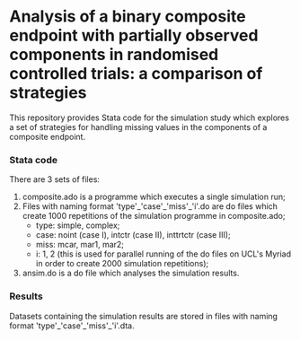# Analysis of a binary composite endpoint with partially observed components in randomised controlled trials: a comparison of strategies

This repository provides Stata code for the simulation study which explores a set of strategies for handling missing values in the components of a composite endpoint.

 ### Stata code
There are 3 sets of files:
1. composite.ado is a programme which executes a single simulation run;
2. Files with naming format 'type'\_'case'\_'miss'\_'i'.do are do files which create 1000 repetitions of the simulation programme in composite.ado;
    -  type: simple, complex;
    - case: noint (case I), intctr (case II), inttrtctr (case III);
    - miss: mcar, mar1, mar2;
    - i: 1, 2 (this is used for parallel running of the do files on UCL's Myriad in order to create 2000 simulation repetitions);
3. ansim.do is a do file which analyses the simulation results.

### Results
Datasets containing the simulation results are stored in files with naming format 'type'\_'case'\_'miss'\_'i'.dta.
